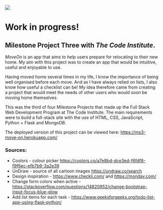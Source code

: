 <img src="https://codeinstitute.s3.amazonaws.com/fullstack/ci_logo_small.png" style="margin: 0;">

# Work in progress!

## Milestone Project Three with *The Code Institute*.

*MoveOn* is an app that aims to help users prepare for relocating to their new home. My aim with this project was to create an app that would be intuitive, useful and enjoyable to use. 

Having moved home several times in my life, I know the importance of being well organised before each move. And as I have always relied on lists, I also know how useful a checklist can be! 
My idea therefore came from creating a project that would meet the needs of other users who would soon be moving home themselves.

This was the third of four Milestone Projects that made up the Full Stack Web Development Program at The Code Institute. The main requirements were to build a full-stack site with the use of HTML, CSS, JavaScript, Python + Flask and MongoDB.

The deployed version of this project can be viewed here: https://ms3-move-on.herokuapp.com/

### Sources:
- Coolors - colour picker https://coolors.co/a7e8bd-dce3ed-f6fdf8-f9f6ec-efb7b9-3a2e39
- UnDraw - source of all cartoon images https://undraw.co/search
- Design inspiration - https://www.checkli.com/ and https://monday.com/ 
- Change form colors when active - https://stackoverflow.com/questions/14820952/change-bootstrap-input-focus-blue-glow
- Add list items for each task - https://www.geeksforgeeks.org/todo-list-app-using-flask-python/
